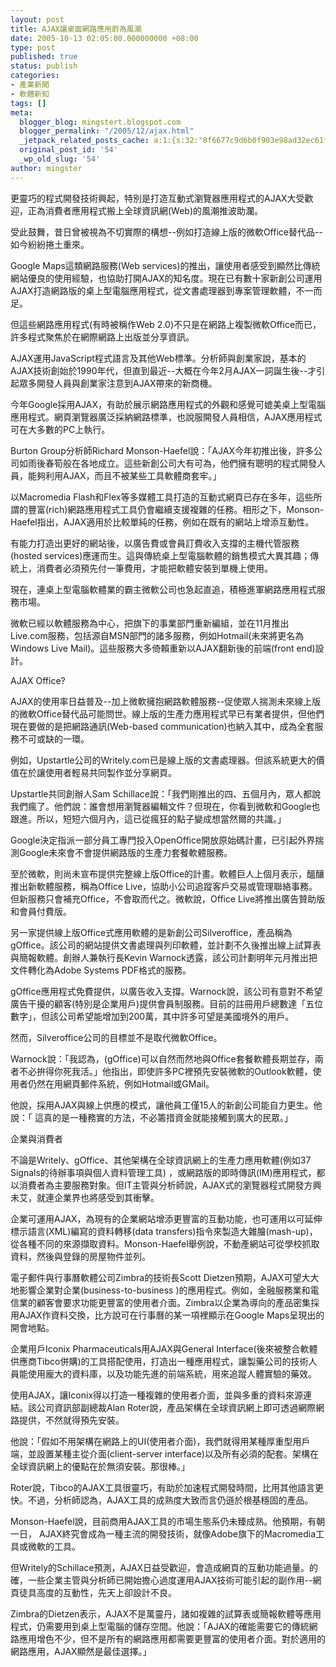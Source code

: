 ```yaml
---
layout: post
title: AJAX讓桌面網路應用蔚為風潮
date: 2005-10-13 02:05:00.000000000 +08:00
type: post
published: true
status: publish
categories:
- 產業新聞
- 軟體新知
tags: []
meta:
  blogger_blog: mingstert.blogspot.com
  blogger_permalink: "/2005/12/ajax.html"
  _jetpack_related_posts_cache: a:1:{s:32:"8f6677c9d6b0f903e98ad32ec61f8deb";a:2:{s:7:"expires";i:1455380873;s:7:"payload";a:3:{i:0;a:1:{s:2:"id";i:62;}i:1;a:1:{s:2:"id";i:85;}i:2;a:1:{s:2:"id";i:265;}}}}
  original_post_id: '54'
  _wp_old_slug: '54'
author: mingster
---
```

<p>更靈巧的程式開發技術興起，特別是打造互動式瀏覽器應用程式的AJAX大受歡迎，正為消費者應用程式搬上全球資訊網(Web)的風潮推波助瀾。</p>
<p>受此鼓舞，昔日曾被視為不切實際的構想--例如打造線上版的微軟Office替代品--如今紛紛捲土重來。</p>
<p>Google Maps這類網路服務(Web services)的推出，讓使用者感受到顯然比傳統網站優良的使用經驗，也協助打開AJAX的知名度。現在已有數十家新創公司運用AJAX打造網路版的桌上型電腦應用程式，從文書處理器到專案管理軟體，不一而足。</p>
<p>但這些網路應用程式(有時被稱作Web 2.0)不只是在網路上複製微軟Office而已，許多程式聚焦於在網際網路上出版並分享資訊。</p>
<p>AJAX運用JavaScript程式語言及其他Web標準。分析師與創業家說，基本的AJAX技術創始於1990年代，但直到最近--大概在今年2月AJAX一詞誕生後--才引起眾多開發人員與創業家注意到AJAX帶來的新商機。</p>
<p>今年Google採用AJAX，有助於展示網路應用程式的外觀和感覺可媲美桌上型電腦應用程式。網頁瀏覽器廣泛採納網路標準，也說服開發人員相信，AJAX應用程式可在大多數的PC上執行。</p>
<p>Burton Group分析師Richard Monson-Haefel說：「AJAX今年初推出後，許多公司如雨後春筍般在各地成立。這些新創公司大有可為，他們擁有聰明的程式開發人員，能夠利用AJAX，而且不被某些工具軟體商套牢。」</p>
<p>以Macromedia Flash和Flex等多媒體工具打造的互動式網頁已存在多年，這些所謂的豐富(rich)網路應用程式工具仍會繼續支援複雜的任務。相形之下，Monson-Haefel指出，AJAX適用於比較單純的任務，例如在既有的網站上增添互動性。</p>
<p>有能力打造出更好的網站後，以廣告費或會員訂費收入支撐的主機代管服務(hosted services)應運而生。這與傳統桌上型電腦軟體的銷售模式大異其趣；傳統上，消費者必須預先付一筆費用，才能把軟體安裝到單機上使用。</p>
<p>現在，連桌上型電腦軟體業的霸主微軟公司也急起直追，積極進軍網路應用程式服務市場。</p>
<p>微軟已經以軟體服務為中心，把旗下的事業部門重新編組，並在11月推出Live.com服務，包括源自MSN部門的諸多服務，例如Hotmail(未來將更名為Windows Live Mail)。這些服務大多倚賴重新以AJAX翻新後的前端(front end)設計。</p>
<p>AJAX Office?</p>
<p>AJAX的使用率日益普及--加上微軟擁抱網路軟體服務--促使眾人揣測未來線上版的微軟Office替代品可能問世。線上版的生產力應用程式早已有業者提供，但他們現在要做的是把網路通訊(Web-based communication)也納入其中，成為全套服務不可或缺的一環。</p>
<p>例如，Upstartle公司的Writely.com已是線上版的文書處理器。但該系統更大的價值在於讓使用者輕易共同製作並分享網頁。</p>
<p>Upstartle共同創辦人Sam Schillace說：「我們剛推出的四、五個月內，眾人都說我們瘋了。他們說：誰會想用瀏覽器編輯文件？但現在，你看到微軟和Google也跟進。所以，短短六個月內，這已從瘋狂的點子變成想當然爾的共識。」</p>
<p>Google決定指派一部分員工專門投入OpenOffice開放原始碼計畫，已引起外界揣測Google未來會不會提供網路版的生產力套餐軟體服務。</p>
<p>至於微軟，則尚未宣布提供完整線上版Office的計畫。軟體巨人上個月表示，醞釀推出新軟體服務，稱為Office Live，協助小公司追蹤客戶交易或管理聯絡事務。但新服務只會補充Office，不會取而代之。微軟說，Office Live將推出廣告贊助版和會員付費版。</p>
<p>另一家提供線上版Office式應用軟體的是新創公司Silveroffice，產品稱為gOffice。該公司的網站提供文書處理與列印軟體，並計劃不久後推出線上試算表與簡報軟體。創辦人兼執行長Kevin Warnock透露，該公司計劃明年元月推出把文件轉化為Adobe Systems PDF格式的服務。</p>
<p>gOffice應用程式免費提供，以廣告收入支撐。Warnock說，該公司有意對不希望廣告干擾的顧客(特別是企業用戶)提供會員制服務。目前的註冊用戶總數達「五位數字」，但該公司希望能增加到200萬，其中許多可望是美國境外的用戶。</p>
<p>然而，Silveroffice公司的目標並不是取代微軟Office。</p>
<p>Warnock說：「我認為，(gOffice)可以自然而然地與Office套餐軟體長期並存，兩者不必拚得你死我活。」他指出，即使許多PC裡預先安裝微軟的Outlook軟體，使用者仍然在用網頁郵件系統，例如Hotmail或GMail。</p>
<p>他說，採用AJAX與線上供應的模式，讓他員工僅15人的新創公司能自力更生。他說：「 這真的是一種務實的方法，不必籌措資金就能接觸到廣大的民眾。」</p>
<p>企業與消費者</p>
<p>不論是Writely、gOffice、其他架構在全球資訊網上的生產力應用軟體(例如37 Signals的待辦事項與個人資料管理工具) ，或網路版的即時傳訊(IM)應用程式，都以消費者為主要服務對象。但IT主管與分析師說，AJAX式的瀏覽器程式開發方興未艾，就連企業界也將感受到其衝擊。</p>
<p>企業可運用AJAX，為現有的企業網站增添更豐富的互動功能，也可運用以可延伸標示語言(XML)編寫的資料轉移(data transfers)指令來製造大雜膾(mash-up)，從各種不同的來源擷取資料。Monson-Haefel舉例說，不動產網站可從學校抓取資料，然後與登錄的房屋物件並列。</p>
<p>電子郵件與行事曆軟體公司Zimbra的技術長Scott Dietzen預期，AJAX可望大大地影響企業對企業(business-to-business )的應用程式。例如，金融服務業和電信業的顧客會要求功能更豐富的使用者介面。Zimbra以企業為導向的產品密集採用AJAX作資料交換，比方說可在行事曆的某一項裡顯示在Google Maps呈現出的開會地點。</p>
<p>企業用戶Iconix Pharmaceuticals用AJAX與General Interface(後來被整合軟體供應商Tibco併購)的工具搭配使用，打造出一種應用程式，讓製藥公司的技術人員能使用龐大的資料庫，以及功能先進的前端系統，用來追蹤人體實驗的藥效。</p>
<p>使用AJAX，讓Iconix得以打造一種複雜的使用者介面，並與多重的資料來源連結。該公司資訊部副總裁Alan Roter說，產品架構在全球資訊網上即可透過網際網路提供，不然就得預先安裝。</p>
<p>他說：「假如不用架構在網路上的UI(使用者介面)，我們就得用某種厚重型用戶端，並設置某種主從介面(client-server interface)以及所有必須的配套。架構在全球資訊網上的優點在於無須安裝。那很棒。」</p>
<p>Roter說，Tibco的AJAX工具很靈巧，有助於加速程式開發時間，比用其他語言更快。不過，分析師認為，AJAX工具的成熟度大致而言仍遜於根基穩固的產品。</p>
<p>Monson-Haefel說，目前商用AJAX工具的市場生態系仍未臻成熟。他預期，有朝一日， AJAX終究會成為一種主流的開發技術，就像Adobe旗下的Macromedia工具或微軟的工具。</p>
<p>但Writely的Schillace預測，AJAX日益受歡迎，會造成網頁的互動功能過量。的確，一些企業主管與分析師已開始擔心過度運用AJAX技術可能引起的副作用--網頁徒具高度的互動性，先天上卻設計不良。</p>
<p>Zimbra的Dietzen表示，AJAX不是萬靈丹，諸如複雜的試算表或簡報軟體等應用程式，仍需要用到桌上型電腦的儲存空間。他說：「AJAX的確能需要它的傳統網路應用增色不少，但不是所有的網路應用都需要更豐富的使用者介面。對於適用的網路應用，AJAX顯然是最佳選擇。」</p>
